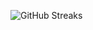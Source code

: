 ![GitHub Streaks](https://github-streaks-mqc9.onrender.com/streak/happilli/image?theme=midnight&cache_bust=1743437887&lang=ja)
